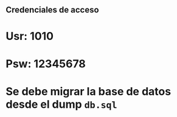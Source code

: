 ## Credenciales de acceso
# Usr: 1010
# Psw: 12345678

# Se debe migrar la base de datos desde el dump `db.sql`